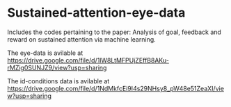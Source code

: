# Sustained-attention-eye-data
Includes the codes pertaining to the paper: Analysis of goal, feedback and reward on sustained attention via machine learning.

The eye-data is avilable at https://drive.google.com/file/d/1lW8LtMFPUjZEffB8AKu-rMZig0SUNJZ9/view?usp=sharing


The id-conditions data is avilable at https://drive.google.com/file/d/1NdMkfcEi9I4s29NHsy8_pW48e51ZeaXI/view?usp=sharing
